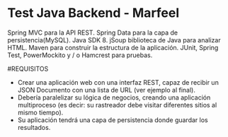 # Test Java Backend - Marfeel

Spring MVC para la API REST.
Spring Data para la capa de persistencia(MySQL).
Java SDK 8.
jSoup biblioteca de Java para analizar HTML.
Maven para construir la estructura de la aplicación.
JUnit, Spring Test, PowerMockito y / o Hamcrest para pruebas.

#REQUISITOS
- Crear una aplicación web con una interfaz REST, capaz de recibir un JSON
Documento con una lista de URL (ver ejemplo al final).
- Debería paralelizar su lógica de negocios, creando una aplicación multiproceso (es decir:
su rastreador debe visitar diferentes sitios al mismo tiempo).
- Su aplicación tendrá una capa de persistencia donde guardar los resultados.
